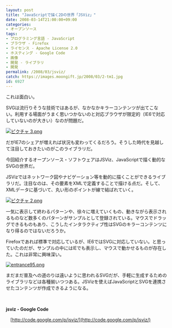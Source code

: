 ```yaml
---
layout: post
title: "JavaScriptで描く2Dの世界「JSViz」"
date: 2008-03-14T21:00:00+09:00
categories:
- オープンソース
tags: 
- プログラミング言語 - JavaScript
- ブラウザ - Firefox
- ライセンス - Apache License 2.0
- ホスティング - Google Code
- 画像
- 開発 - ライブラリ
- 開発
permalink: /2008/03/jsviz/
catch: https://images.moongift.jp/2008/03/2-tm1.jpg
id: 6927
---
```

これは面白い。

  

SVGは流行りそうな技術ではあるが、なかなかキラーコンテンツが出てこない。利用する場面がうまく思いつかないのと対応ブラウザが限定的（IE6で対応していないのが大きい）なのが問題だ。

  

[![ピクチャ 3.png](https://images.moongift.jp/2008/03/3-tm1.jpg)](https://images.moongift.jp/2008/03/35.jpg)

  

だがIE7のシェアが増えれば状況も変わってくるだろう。そうした時代を見越して注目しておきたいのがこのライブラリだ。

  

今回紹介するオープンソース・ソフトウェアはJSViz、JavaScriptで描く動的なSVGの世界だ。

  
  
<!--more-->  

JSVizではネットワーク図やナビゲーション等を動的に描くことができるライブラリだ。注目なのは、その要素をXMLで定義することで描ける点だ。そして、XMLデータに基づいて、丸い形のポイントが線で結ばれていく。

  

[![ピクチャ 2.png](https://images.moongift.jp/2008/03/2-tm1.jpg)](https://images.moongift.jp/2008/03/27.jpg)

  

一気に表示して終わるパターンや、徐々に増えていくもの、動きながら表示されるものなど数多くのパターンがサンプルとして登録されている。マウスでドラッグできるものもあり、こうしたインタラクティブ性はSVGのキラーコンテンツになり得るのではないだろうか。

  

Firefoxであれば標準で対応しているが、IE6ではSVGに対応していない。と思っていたのだが、サンプルの中にはIEでも表示し、マウスで動かせるものが存在した。これは非常に興味深い。

  

[![entrance95.png](https://images.moongift.jp/2008/03/entrance95-tm.jpg)](https://images.moongift.jp/2008/03/entrance95.jpg)

  

まだまだ普及への道のりは遠いように思われるSVGだが、手軽に生成するためのライブラリなどは各種揃いつつある。JSVizを使えばJavaScriptとSVGを連携させたコンテンツが作成できるようになる。

  

　

  

**jsviz - Google Code**  
  
　[http://code.google.com/p/jsviz/](http://code.google.com/p/jsviz/)

  
